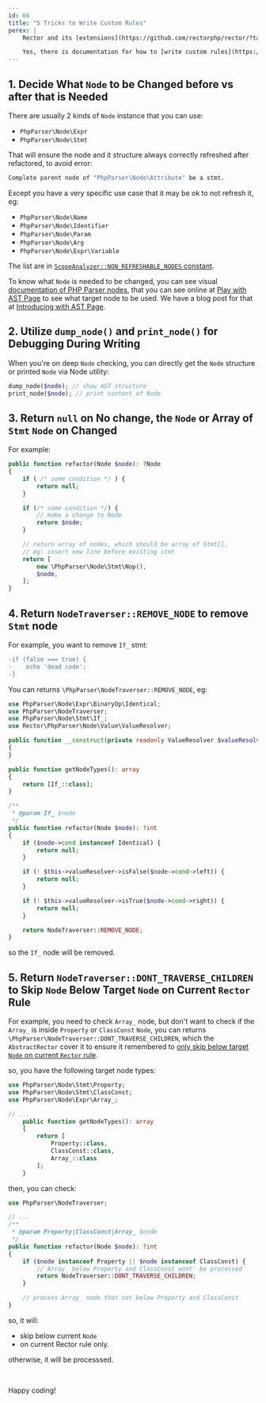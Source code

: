```yaml
---
id: 66
title: "5 Tricks to Write Custom Rules"
perex: |
    Rector and its [extensions](https://github.com/rectorphp/rector/?tab=readme-ov-file#empowered-by-community-heart) already consist of many rules for PHP upgrades, Framework upgrades, improve code quality and type coverage, however, you may need your own needs, that's the time you need to write your own custom rules.

    Yes, there is documentation for how to [write custom rules](https://getrector.com/documentation/custom-rule), but the following tricks can help you more.
---
```


## 1. Decide What `Node` to be Changed **before** vs **after** that is Needed

There are usually 2 kinds of `Node` instance that you can use:

- `PhpParser\Node\Expr`
- `PhpParser\Node\Stmt`

That will ensure the node and it structure always correctly refreshed after refactored, to avoid error:

```bash
Complete parent node of "PhpParser\Node\Attribute" be a stmt.
```

Except you have a very specific use case that it may be ok to not refresh it, eg:

- `PhpParser\Node\Name`
- `PhpParser\Node\Identifier`
- `PhpParser\Node\Param`
- `PhpParser\Node\Arg`
- `PhpParser\Node\Expr\Variable`

The list are in [`ScopeAnalyzer::NON_REFRESHABLE_NODES` constant](https://github.com/rectorphp/rector-src/blob/650dcc6394c6df206772350e525311f8080e5077/src/NodeAnalyzer/ScopeAnalyzer.php#L19).

To know what `Node` is needed to be changed, you can see visual [documentation of PHP Parser nodes](https://github.com/rectorphp/php-parser-nodes-docs), that you can see online at [Play with AST Page](https://getrector.com/ast) to see what target node to be used. We have a blog post for that at [Introducing with AST Page](https://getrector.com/blog/introducing-play-with-ast-page).

## 2. Utilize `dump_node()` and `print_node()` for Debugging During Writing

When you're on deep `Node` checking, you can directly get the `Node` structure or printed `Node` via Node utility:

```php
dump_node($node); // show AST structure
print_node($node); // print content of Node
```

## 3. Return `null` on No change, the `Node` or Array of `Stmt` `Node` on Changed

For example:

```php
public function refactor(Node $node): ?Node
{
    if ( /* some condition */ ) {
        return null;
    }

    if (/* some condition */) {
        // make a change to Node
        return $node;
    }

    // return array of nodes, which should be array of Stmt[],
    // eg: insert new line before existing stmt
    return [
        new \PhpParser\Node\Stmt\Nop(),
        $node,
    ];
}
```

## 4. Return `NodeTraverser::REMOVE_NODE` to remove `Stmt` node

For example, you want to remove `If_` stmt:

```diff
-if (false === true) {
-    echo 'dead code';
-}
```

You can returns `\PhpParser\NodeTraverser::REMOVE_NODE`, eg:

```php
use PhpParser\Node\Expr\BinaryOp\Identical;
use PhpParser\NodeTraverser;
use PhpParser\Node\Stmt\If_;
use Rector\PhpParser\Node\Value\ValueResolver;

public function __construct(private readonly ValueResolver $valueResolver)
{
}

public function getNodeTypes(): array
{
    return [If_::class];
}

/**
 * @param If_ $node
 */
public function refactor(Node $node): ?int
{
    if ($node->cond instanceof Identical) {
        return null;
    }

    if (! $this->valueResolver->isFalse($node->cond->left)) {
        return null;
    }

    if (! $this->valueResolver->isTrue($node->cond->right)) {
        return null;
    }

    return NodeTraverser::REMOVE_NODE;
}
```

so the `If_` node will be removed.

## 5. Return `NodeTraverser::DONT_TRAVERSE_CHILDREN` to Skip `Node` Below Target `Node` on Current `Rector` Rule

For example, you need to check `Array_` node, but don't want to check if the `Array_` is inside `Property` or `ClassConst` `Node`, you can returns `\PhpParser\NodeTraverser::DONT_TRAVERSE_CHILDREN`, which the `AbstractRector` cover it to ensure it remembered to [only skip below target `Node` on current `Rector` rule](https://github.com/rectorphp/rector-src/blob/6bd2b871c4e9741928fb48df3ca8e899be42be81/src/Rector/AbstractRector.php#L269-L291).

so, you have the following target node types:

```php
use PhpParser\Node\Stmt\Property;
use PhpParser\Node\Stmt\ClassConst;
use PhpParser\Node\Expr\Array_;

// ...
    public function getNodeTypes(): array
    {
        return [
            Property::class,
            ClassConst::class,
            Array_::class
        ];
    }
```

then, you can check:

```php
use PhpParser\NodeTraverser;

// ...
/**
 * @param Property|ClassConst|Array_ $node
 */
public function refactor(Node $node): ?int
{
    if ($node instanceof Property || $node instanceof ClassConst) {
        // Array_ below Property and ClassConst wont' be processed
        return NodeTraverser::DONT_TRAVERSE_CHILDREN;
    }

    // process Array_ node that not below Property and ClassConst
}
```

so, it will:

- skip below current `Node`
- on current Rector rule only.

otherwise, it will be processsed.



<br>

Happy coding!
